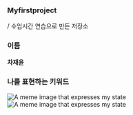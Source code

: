 ### Myfirstproject
/ 수업시간 연습으로 만든 저장소

### 이름
**차재윤**

### 나를 표현하는 키워드
![A meme image that expresses my state](https://github.com/user-attachments/assets/d4ec5e0b-fe68-45f7-a22a-bd8b0ae9aa67)
![A meme image that expresses my state](https://github.com/user-attachments/assets/d4ec5e0b-fe68-45f7-a22a-bd8b0ae9aa67)

